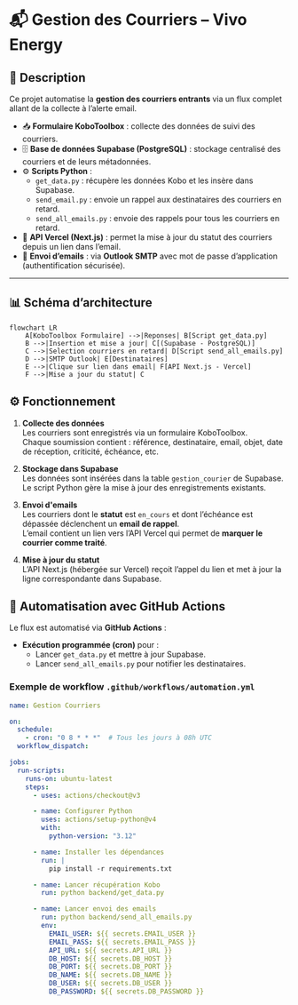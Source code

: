# 📬 Gestion des Courriers – Vivo Energy

## 📖 Description

Ce projet automatise la **gestion des courriers entrants** via un flux complet allant de la collecte à l’alerte email.

- 📥 **Formulaire KoboToolbox** : collecte des données de suivi des courriers.  
- 🗄 **Base de données Supabase (PostgreSQL)** : stockage centralisé des courriers et de leurs métadonnées.  
- ⚙ **Scripts Python** :  
  - `get_data.py` : récupère les données Kobo et les insère dans Supabase.  
  - `send_email.py` : envoie un rappel aux destinataires des courriers en retard.  
  - `send_all_emails.py` : envoie des rappels pour tous les courriers en retard.  
- 📡 **API Vercel (Next.js)** : permet la mise à jour du statut des courriers depuis un lien dans l’email.  
- 📧 **Envoi d’emails** : via **Outlook SMTP** avec mot de passe d’application (authentification sécurisée).  


---

## 📊 Schéma d’architecture
```mermaid
flowchart LR
    A[KoboToolbox Formulaire] -->|Reponses| B[Script get_data.py]
    B -->|Insertion et mise a jour| C[(Supabase - PostgreSQL)]
    C -->|Selection courriers en retard| D[Script send_all_emails.py]
    D -->|SMTP Outlook| E[Destinataires]
    E -->|Clique sur lien dans email| F[API Next.js - Vercel]
    F -->|Mise a jour du statut| C
```

## ⚙️ Fonctionnement

1. **Collecte des données**  
   Les courriers sont enregistrés via un formulaire KoboToolbox.  
   Chaque soumission contient : référence, destinataire, email, objet, date de réception, criticité, échéance, etc.

2. **Stockage dans Supabase**  
   Les données sont insérées dans la table `gestion_courier` de Supabase.  
   Le script Python gère la mise à jour des enregistrements existants.

3. **Envoi d'emails**  
   Les courriers dont le **statut** est `en_cours` et dont l’échéance est dépassée déclenchent un **email de rappel**.  
   L’email contient un lien vers l’API Vercel qui permet de **marquer le courrier comme traité**.

4. **Mise à jour du statut**  
   L’API Next.js (hébergée sur Vercel) reçoit l’appel du lien et met à jour la ligne correspondante dans Supabase.
## 🔄 Automatisation avec GitHub Actions

Le flux est automatisé via **GitHub Actions** :

- **Exécution programmée (cron)** pour :
  - Lancer `get_data.py` et mettre à jour Supabase.
  - Lancer `send_all_emails.py` pour notifier les destinataires.

### Exemple de workflow `.github/workflows/automation.yml`

```yaml
name: Gestion Courriers

on:
  schedule:
    - cron: "0 8 * * *"  # Tous les jours à 08h UTC
  workflow_dispatch:

jobs:
  run-scripts:
    runs-on: ubuntu-latest
    steps:
      - uses: actions/checkout@v3

      - name: Configurer Python
        uses: actions/setup-python@v4
        with:
          python-version: "3.12"

      - name: Installer les dépendances
        run: |
          pip install -r requirements.txt

      - name: Lancer récupération Kobo
        run: python backend/get_data.py

      - name: Lancer envoi des emails
        run: python backend/send_all_emails.py
        env:
          EMAIL_USER: ${{ secrets.EMAIL_USER }}
          EMAIL_PASS: ${{ secrets.EMAIL_PASS }}
          API_URL: ${{ secrets.API_URL }}
          DB_HOST: ${{ secrets.DB_HOST }}
          DB_PORT: ${{ secrets.DB_PORT }}
          DB_NAME: ${{ secrets.DB_NAME }}
          DB_USER: ${{ secrets.DB_USER }}
          DB_PASSWORD: ${{ secrets.DB_PASSWORD }}

